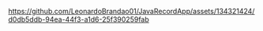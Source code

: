 







https://github.com/LeonardoBrandao01/JavaRecordApp/assets/134321424/d0db5ddb-94ea-44f3-a1d6-25f390259fab

